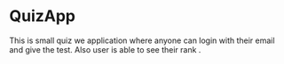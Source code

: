 # QuizApp
This is small quiz we application where anyone can login with their email and give the test. Also user is able to see their rank .
